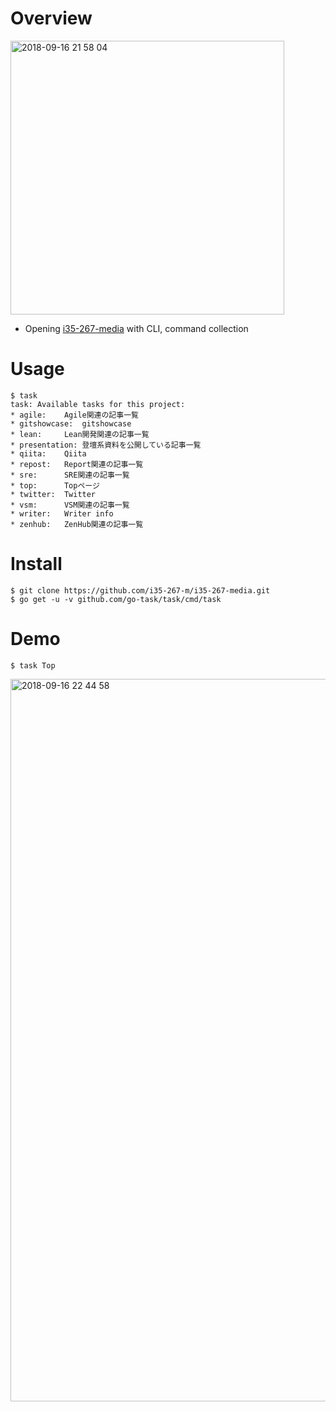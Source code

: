 # Overview
<img width="438" alt="2018-09-16 21 58 04" src="https://user-images.githubusercontent.com/40228637/45596742-cf42ee00-b9fb-11e8-88dd-c9edd5eb658a.png">

- Opening [i35-267-media](https://medium.com/i35-267) with CLI, command collection

# Usage

```
$ task
task: Available tasks for this project:
* agile: 	Agile関連の記事一覧
* gitshowcase: 	gitshowcase
* lean: 	Lean開発関連の記事一覧
* presentation: 登壇系資料を公開している記事一覧
* qiita: 	Qiita
* repost: 	Report関連の記事一覧
* sre: 		SRE関連の記事一覧
* top: 		Topページ
* twitter: 	Twitter
* vsm: 		VSM関連の記事一覧
* writer: 	Writer info
* zenhub: 	ZenHub関連の記事一覧
```

# Install
```
$ git clone https://github.com/i35-267-m/i35-267-media.git
$ go get -u -v github.com/go-task/task/cmd/task
```

# Demo
```
$ task Top
```
<img width="1156" alt="2018-09-16 22 44 58" src="https://user-images.githubusercontent.com/40228637/45597121-3f547280-ba02-11e8-9866-5b9e02912c30.png">
